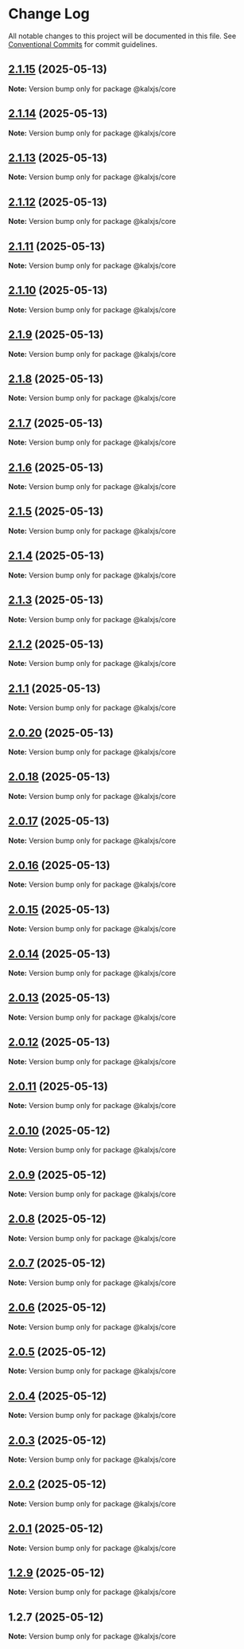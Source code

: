 # Change Log

All notable changes to this project will be documented in this file.
See [Conventional Commits](https://conventionalcommits.org) for commit guidelines.

## [2.1.15](https://github.com/Odeneho-Calculus/kalxjs/compare/@kalxjs/core@2.1.14...@kalxjs/core@2.1.15) (2025-05-13)

**Note:** Version bump only for package @kalxjs/core

## [2.1.14](https://github.com/Odeneho-Calculus/kalxjs/compare/@kalxjs/core@2.1.13...@kalxjs/core@2.1.14) (2025-05-13)

**Note:** Version bump only for package @kalxjs/core

## [2.1.13](https://github.com/Odeneho-Calculus/kalxjs/compare/@kalxjs/core@2.1.12...@kalxjs/core@2.1.13) (2025-05-13)

**Note:** Version bump only for package @kalxjs/core

## [2.1.12](https://github.com/Odeneho-Calculus/kalxjs/compare/@kalxjs/core@2.1.11...@kalxjs/core@2.1.12) (2025-05-13)

**Note:** Version bump only for package @kalxjs/core

## [2.1.11](https://github.com/Odeneho-Calculus/kalxjs/compare/@kalxjs/core@2.1.10...@kalxjs/core@2.1.11) (2025-05-13)

**Note:** Version bump only for package @kalxjs/core

## [2.1.10](https://github.com/Odeneho-Calculus/kalxjs/compare/@kalxjs/core@2.1.9...@kalxjs/core@2.1.10) (2025-05-13)

**Note:** Version bump only for package @kalxjs/core

## [2.1.9](https://github.com/Odeneho-Calculus/kalxjs/compare/@kalxjs/core@2.1.8...@kalxjs/core@2.1.9) (2025-05-13)

**Note:** Version bump only for package @kalxjs/core

## [2.1.8](https://github.com/Odeneho-Calculus/kalxjs/compare/@kalxjs/core@2.1.7...@kalxjs/core@2.1.8) (2025-05-13)

**Note:** Version bump only for package @kalxjs/core

## [2.1.7](https://github.com/Odeneho-Calculus/kalxjs/compare/@kalxjs/core@2.1.6...@kalxjs/core@2.1.7) (2025-05-13)

**Note:** Version bump only for package @kalxjs/core

## [2.1.6](https://github.com/Odeneho-Calculus/kalxjs/compare/@kalxjs/core@2.1.5...@kalxjs/core@2.1.6) (2025-05-13)

**Note:** Version bump only for package @kalxjs/core

## [2.1.5](https://github.com/Odeneho-Calculus/kalxjs/compare/@kalxjs/core@2.1.4...@kalxjs/core@2.1.5) (2025-05-13)

**Note:** Version bump only for package @kalxjs/core

## [2.1.4](https://github.com/Odeneho-Calculus/kalxjs/compare/@kalxjs/core@2.1.3...@kalxjs/core@2.1.4) (2025-05-13)

**Note:** Version bump only for package @kalxjs/core

## [2.1.3](https://github.com/Odeneho-Calculus/kalxjs/compare/@kalxjs/core@2.1.2...@kalxjs/core@2.1.3) (2025-05-13)

**Note:** Version bump only for package @kalxjs/core

## [2.1.2](https://github.com/Odeneho-Calculus/kalxjs/compare/@kalxjs/core@2.1.1...@kalxjs/core@2.1.2) (2025-05-13)

**Note:** Version bump only for package @kalxjs/core

## [2.1.1](https://github.com/Odeneho-Calculus/kalxjs/compare/@kalxjs/core@2.0.20...@kalxjs/core@2.1.1) (2025-05-13)

**Note:** Version bump only for package @kalxjs/core

## [2.0.20](https://github.com/Odeneho-Calculus/kalxjs/compare/@kalxjs/core@2.0.18...@kalxjs/core@2.0.20) (2025-05-13)

**Note:** Version bump only for package @kalxjs/core

## [2.0.18](https://github.com/Odeneho-Calculus/kalxjs/compare/@kalxjs/core@2.0.17...@kalxjs/core@2.0.18) (2025-05-13)

**Note:** Version bump only for package @kalxjs/core

## [2.0.17](https://github.com/Odeneho-Calculus/kalxjs/compare/@kalxjs/core@2.0.16...@kalxjs/core@2.0.17) (2025-05-13)

**Note:** Version bump only for package @kalxjs/core

## [2.0.16](https://github.com/Odeneho-Calculus/kalxjs/compare/@kalxjs/core@2.0.15...@kalxjs/core@2.0.16) (2025-05-13)

**Note:** Version bump only for package @kalxjs/core

## [2.0.15](https://github.com/Odeneho-Calculus/kalxjs/compare/@kalxjs/core@2.0.14...@kalxjs/core@2.0.15) (2025-05-13)

**Note:** Version bump only for package @kalxjs/core

## [2.0.14](https://github.com/Odeneho-Calculus/kalxjs/compare/@kalxjs/core@2.0.13...@kalxjs/core@2.0.14) (2025-05-13)

**Note:** Version bump only for package @kalxjs/core

## [2.0.13](https://github.com/Odeneho-Calculus/kalxjs/compare/@kalxjs/core@2.0.12...@kalxjs/core@2.0.13) (2025-05-13)

**Note:** Version bump only for package @kalxjs/core

## [2.0.12](https://github.com/Odeneho-Calculus/kalxjs/compare/@kalxjs/core@2.0.11...@kalxjs/core@2.0.12) (2025-05-13)

**Note:** Version bump only for package @kalxjs/core

## [2.0.11](https://github.com/Odeneho-Calculus/kalxjs/compare/@kalxjs/core@2.0.10...@kalxjs/core@2.0.11) (2025-05-13)

**Note:** Version bump only for package @kalxjs/core

## [2.0.10](https://github.com/Odeneho-Calculus/kalxjs/compare/@kalxjs/core@2.0.9...@kalxjs/core@2.0.10) (2025-05-12)

**Note:** Version bump only for package @kalxjs/core

## [2.0.9](https://github.com/Odeneho-Calculus/kalxjs/compare/@kalxjs/core@2.0.8...@kalxjs/core@2.0.9) (2025-05-12)

**Note:** Version bump only for package @kalxjs/core

## [2.0.8](https://github.com/Odeneho-Calculus/kalxjs/compare/@kalxjs/core@2.0.7...@kalxjs/core@2.0.8) (2025-05-12)

**Note:** Version bump only for package @kalxjs/core

## [2.0.7](https://github.com/Odeneho-Calculus/kalxjs/compare/@kalxjs/core@2.0.6...@kalxjs/core@2.0.7) (2025-05-12)

**Note:** Version bump only for package @kalxjs/core

## [2.0.6](https://github.com/Odeneho-Calculus/kalxjs/compare/@kalxjs/core@2.0.5...@kalxjs/core@2.0.6) (2025-05-12)

**Note:** Version bump only for package @kalxjs/core

## [2.0.5](https://github.com/Odeneho-Calculus/kalxjs/compare/@kalxjs/core@2.0.4...@kalxjs/core@2.0.5) (2025-05-12)

**Note:** Version bump only for package @kalxjs/core

## [2.0.4](https://github.com/Odeneho-Calculus/kalxjs/compare/@kalxjs/core@2.0.3...@kalxjs/core@2.0.4) (2025-05-12)

**Note:** Version bump only for package @kalxjs/core

## [2.0.3](https://github.com/Odeneho-Calculus/kalxjs/compare/@kalxjs/core@2.0.2...@kalxjs/core@2.0.3) (2025-05-12)

**Note:** Version bump only for package @kalxjs/core

## [2.0.2](https://github.com/Odeneho-Calculus/kalxjs/compare/@kalxjs/core@2.0.1...@kalxjs/core@2.0.2) (2025-05-12)

**Note:** Version bump only for package @kalxjs/core

## [2.0.1](https://github.com/Odeneho-Calculus/kalxjs/compare/@kalxjs/core@1.2.9...@kalxjs/core@2.0.1) (2025-05-12)

**Note:** Version bump only for package @kalxjs/core

## [1.2.9](https://github.com/Odeneho-Calculus/kalxjs/compare/@kalxjs/core@1.2.7...@kalxjs/core@1.2.9) (2025-05-12)

**Note:** Version bump only for package @kalxjs/core

## 1.2.7 (2025-05-12)

**Note:** Version bump only for package @kalxjs/core
